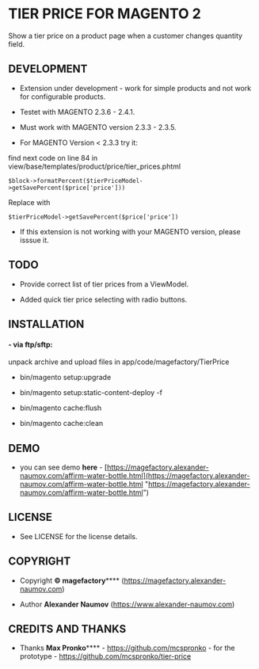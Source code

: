 # TIER PRICE FOR MAGENTO 2

Show a tier price on a product page when a customer changes quantity 
field.

## DEVELOPMENT

* Extension under development - work for simple products and not work for configurable 
products. 

* Testet with MAGENTO 2.3.6 - 2.4.1. 

* Must work with MAGENTO version 2.3.3 - 2.3.5.

* For MAGENTO Version < 2.3.3  try it: 

find next code on line 84 in view/base/templates/product/price/tier_prices.phtml

    $block->formatPercent($tierPriceModel->getSavePercent($price['price']))

Replace with 

    $tierPriceModel->getSavePercent($price['price'])

* If this extension is not working with your MAGENTO version, please isssue it. 

## TODO

* Provide correct list of tier prices from a ViewModel.

* Added quick tier price selecting with radio buttons.  

## INSTALLATION

#### - via ftp/sftp: 

unpack archive and upload files in app/code/magefactory/TierPrice

* bin/magento setup:upgrade

* bin/magento setup:static-content-deploy -f

* bin/magento cache:flush

* bin/magento cache:clean

## DEMO

* you can see demo **here** - 
[https://magefactory.alexander-naumov.com/affirm-water-bottle.html](https://magefactory.alexander-naumov.com/affirm-water-bottle.html 
"https://magefactory.alexander-naumov.com/affirm-water-bottle.html")

## LICENSE

* See LICENSE for the license details.

## COPYRIGHT

* Copyright **© magefactory****** 
(https://magefactory.alexander-naumov.com)

* Author **Alexander Naumov** (https://www.alexander-naumov.com)

## CREDITS AND THANKS

*  Thanks **Max Pronko****** - https://github.com/mcspronko - for the 
prototype -  https://github.com/mcspronko/tier-price

 
